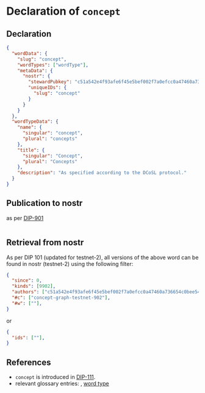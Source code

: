 # Declaration of `concept`

## Declaration

```json
{
  "wordData": {
    "slug": "concept",
    "wordTypes": ["wordType"],
    "metaData": {
      "nostr": {
        "stewardPubkey": "c51a542e4f93afe6f45e5bef002f7a0efcc0a47460a736654c0bee5402c482fa",
        "uniqueIDs": {
          "slug": "concept"
        }
      }
    }
  },
  "wordTypeData": {
    "name": {
      "singular": "concept",
      "plural": "concepts"
    },
    "title": {
      "singular": "Concept",
      "plural": "Concepts"
    },
    "description": "As specified according to the DCoSL protocol."
  }
}
```

## Publication to nostr

as per [DIP-901](../../networking/nostr/901.md)

```json

```

## Retrieval from nostr

As per DIP 101 (updated for testnet-2), all versions of the above word can be found in nostr (testnet-2) using the following filter:

```json
{
  "since": 0,
  "kinds": [9902],
  "authors": ["c51a542e4f93afe6f45e5bef002f7a0efcc0a47460a736654c0bee5402c482fa"],
  "#c": ["concept-graph-testnet-902"],
  "#w": [""],
}
```

or

```json
{
  "ids": [""],
}
```

## References

- `concept` is introduced in [DIP-111](../111.md).
- relevant glossary entries: [](../../../glossary/concept.md), [word type](../../../glossary/wordType.md)
